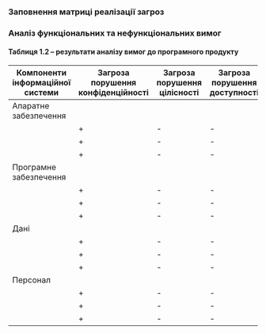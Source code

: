 ### Заповнення матриці реалізації загроз

### Аналіз функціональних та нефункціональних вимог
#### Таблиця 1.2 – результати аналізу вимог до програмного продукту

| Компоненти інформаційної системи  | Загроза порушення конфіденційності | Загроза порушення цілісності | Загроза порушення доступності |
|----------------------------------|------------------------------------|-----------------------------|-------------------------------|
| Апаратне забезпечення	 |  |  |  |
|       | +                                  | -                           | -                             |
|  | +                                  | -                           | -                             |
|     | +                                  | -                           | -                             |
| Програмне забезпечення	 |  |  |  |
|       | +                                  | -                           | -                             |
|  | +                                  | -                           | -                             |
|     | +                                  | -                           | -                             |
| Дані	 |  |  |  |
|       | +                                  | -                           | -                             |
|  | +                                  | -                           | -                             |
|     | +                                  | -                           | -                             |
| Персонал	 |  |  |  |
|       | +                                  | -                           | -                             |
|  | +                                  | -                           | -                             |
|     | +                                  | -                           | -                             |
